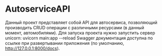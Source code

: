 # AutoserviceAPI
Данный проект представляет собой API для автосервиса, позволяющий производить CRUD операции с различными ресурсами (в данный момент, автомобилями).
Для запуска проекта нужно запустить сервер unicorn: uvicorn main:app --reload
Swagger документация доступна по ссылке при развертывании приложения (по умолчанию, http://127.0.0.1:8000/docs).
